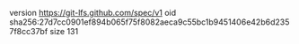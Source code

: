 version https://git-lfs.github.com/spec/v1
oid sha256:27d7cc0901ef894b065f75f8082aeca9c55bc1b9451406e42b6d2357f8cc37bf
size 131
